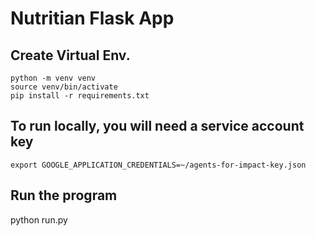 # Nutritian Flask App


## Create Virtual Env. 

```
python -m venv venv
source venv/bin/activate      
pip install -r requirements.txt
```

## To run locally, you will need a service account key 
```
export GOOGLE_APPLICATION_CREDENTIALS=~/agents-for-impact-key.json
```

## Run the program
python run.py
